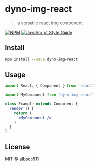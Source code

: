 # dyno-img-react

> a versatile react img component

[![NPM](https://img.shields.io/npm/v/dyno-img-react.svg)](https://www.npmjs.com/package/dyno-img-react) [![JavaScript Style Guide](https://img.shields.io/badge/code_style-standard-brightgreen.svg)](https://standardjs.com)

## Install

```bash
npm install --save dyno-img-react
```

## Usage

```jsx
import React, { Component } from 'react'

import MyComponent from 'dyno-img-react'

class Example extends Component {
  render () {
    return (
      <MyComponent />
    )
  }
}
```

## License

MIT © [albseb511](https://github.com/albseb511)
